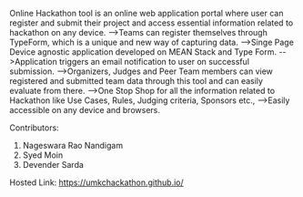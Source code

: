 Online Hackathon tool is an online web application portal where user can register and submit their project and access essential information related to hackathon on any device.
  -->Teams can register themselves through TypeForm, which is a unique and new way of capturing data.
	-->Singe Page Device agnostic application developed on MEAN Stack and Type Form.
	-->Application triggers an email notification to user on successful submission.
	-->Organizers, Judges and Peer Team members can view registered and submitted team data through this tool and can easily evaluate from there.
	-->One Stop Shop for all the information related to Hackathon like Use Cases, Rules, Judging criteria, Sponsors etc.,
	-->Easily accessible on any device and browsers.
	
Contributors:

1. Nageswara Rao Nandigam
2. Syed Moin
3. Devender Sarda

Hosted Link: https://umkchackathon.github.io/
